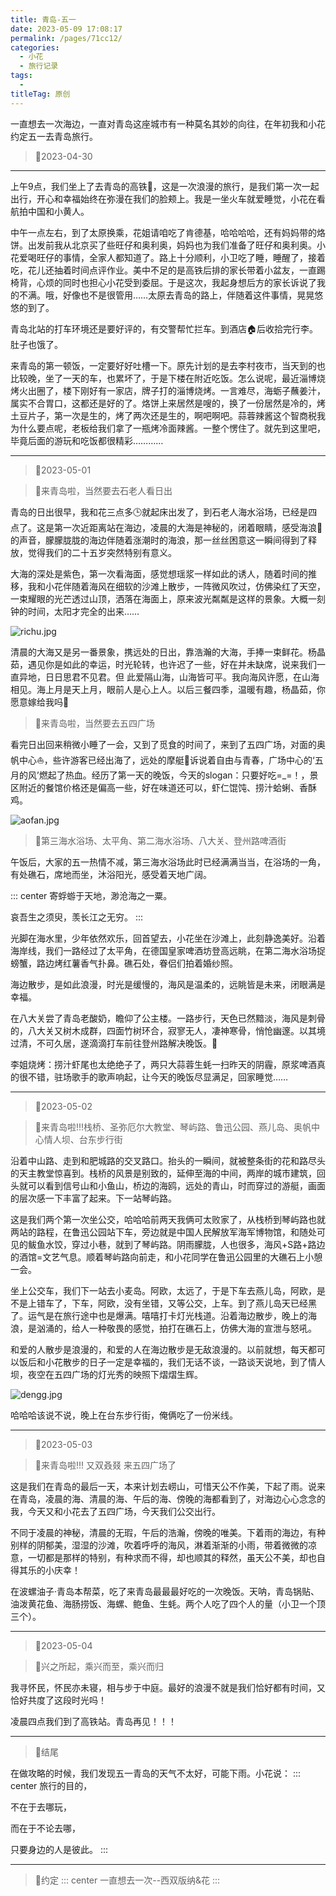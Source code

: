 ```yaml
---
title: 青岛-五一
date: 2023-05-09 17:08:17
permalink: /pages/71cc12/
categories:
  - 小花
  - 旅行记录
tags:
  - 
titleTag: 原创
---
```


一直想去一次海边，一直对青岛这座城市有一种莫名其妙的向往，在年初我和小花约定五一去青岛旅行。

>&#x1F4C6;2023-04-30
---
上午9点，我们坐上了去青岛的高铁&#x1F684;，这是一次浪漫的旅行，是我们第一次一起出行，开心和幸福始终在弥漫在我们的脸颊上。我是一坐火车就爱睡觉，小花在看航拍中国和小黄人。

中午一点左右，到了太原换乘，花姐请咱吃了肯德基，哈哈哈哈，还有妈妈带的烙饼。出发前我从北京买了些旺仔和奥利奥，妈妈也为我们准备了旺仔和奥利奥。小花爱喝旺仔的事情，全家人都知道了。路上十分顺利，小卫吃了睡，睡醒了，接着吃，花儿还抽着时间点评作业。美中不足的是高铁后排的家长带着小盆友，一直踢椅背，心烦的同时也担心小花受到委屈。于是这次，我起身想后方的家长诉说了我的不满。哦，好像也不是很管用……太原去青岛的路上，伴随着这件事情，晃晃悠悠的到了。

青岛北站的打车环境还是要好评的，有交警帮忙拦车。到酒店&#x1F3E0;后收拾完行李。肚子也饿了。

来青岛的第一顿饭，一定要好好吐槽一下。原先计划的是去李村夜市，当天到的也比较晚，坐了一天的车，也累坏了，于是下楼在附近吃饭。怎么说呢，最近淄博烧烤火出圈了，楼下刚好有一家店，牌子打的淄博烧烤。一言难尽，海蛎子蘸姜汁，属实不合胃口，这都还是好的了。烙饼上来居然是嗖的，换了一份居然是冷的，烤土豆片子，第一次是生的，烤了两次还是生的，啊吧啊吧。蒜蓉辣酱这个智商税我为什么要点呢，老板给我们拿了一瓶烤冷面辣酱。一整个愣住了。就先到这里吧，毕竟后面的游玩和吃饭都很精彩…………

---
>&#x1F4C6;2023-05-01

>&#x1F308;来青岛啦，当然要去石老人看日出

青岛的日出很早，我和花三点多&#x1F552;就起床出发了，到石老人海水浴场，已经是四点了。这是第一次近距离站在海边，凌晨的大海是神秘的，闭着眼睛，感受海浪&#x1F30A;的声音，朦朦胧胧的海边伴随着涨潮时的海浪，那一丝丝困意这一瞬间得到了释放，觉得我们的二十五岁突然特别有意义。

大海的深处是紫色，第一次看海面，感觉想瑶浆一样如此的诱人，随着时间的推移，我和小花伴随着海风在细软的沙滩上散步，一阵微风吹过，仿佛染红了天空，一束耀眼的光芒透过山顶，洒落在海面上，原来波光粼粼是这样的景象。大概一刻钟的时间，太阳才完全的出来……

<img src="http://pic.yupoo.com/huakaibuting/1347fd53/d1a5794e.jpg" alt="richu.jpg">

清晨的大海又是另一番景象，携远处的日出，靠浩瀚的大海，手捧一束鲜花。杨晶茹，遇见你是如此的幸运，时光轮转，也许迟了一些，好在并未缺席，说来我们一直异地，日日思君不见君。但 此爱隔山海，山海皆可平。我向海风许愿，在山海相见。海上月是天上月，眼前人是心上人。以后三餐四季，温暖有趣，杨晶茹，你愿意嫁给我吗&#x1F48D;

>&#x1F308;来青岛啦，当然要去五四广场

看完日出回来稍微小睡了一会，又到了觅食的时间了，来到了五四广场，对面的奥帆中心⛵，些许游客已经出海了，远处的摩艇&#x1F6A4;诉说着自由与青春，广场中心的‘五月的风’燃起了热血。经历了第一天的晚饭，今天的slogan：只要好吃=_=！，景区附近的餐馆价格还是偏高一些，好在味道还可以，虾仁馄饨、捞汁蛤蜊、香酥鸡。

<img src="http://pic.yupoo.com/huakaibuting/bf9e60b2/35a29da0.jpg" alt="aofan.jpg">

>&#x1F308;第三海水浴场、太平角、第二海水浴场、八大关、登州路啤酒街

午饭后，大家的五一热情不减，第三海水浴场此时已经满满当当，在浴场的一角，有处礁石，席地而坐，沐浴阳光，感受着天地广阔。

::: center
寄蜉蝣于天地，渺沧海之一粟。

哀吾生之须臾，羡长江之无穷。
:::

光脚在海水里，少年依然欢乐，回首望去，小花坐在沙滩上，此刻静逸美好。沿着海岸线，我们一路经过了太平角，在德国皇家啤酒坊登高远眺，在第二海水浴场捉螃蟹，路边烤红薯香气扑鼻。礁石处，眷侣们拍着婚纱照。

海边散步，是如此浪漫，时光是缓慢的，海风是温柔的，远眺皆是未来，闭眼满是幸福。

在八大关尝了青岛老酸奶，瞻仰了公主楼。一路步行，天色已然黯淡，海风是刺骨的，八大关又树木成群，四面竹树环合，寂寥无人，凄神寒骨，悄怆幽邃。以其境过清，不可久居，遂滴滴打车前往登州路解决晚饭。&#x1F695; 

李姐烧烤：捞汁虾尾也太绝绝子了，两只大蒜蓉生蚝一扫昨天的阴霾，原浆啤酒真的很不错，驻场歌手的歌声响起，让今天的晚饭尽显满足，回家睡觉……

---
>&#x1F4C6;2023-05-02

>&#x1F308;来青岛啦!!!栈桥、圣弥厄尔大教堂、琴屿路、鲁迅公园、燕儿岛、奥帆中心情人坝、台东步行街

沿着中山路、走到和肥城路的交叉路口。抬头的一瞬间，就被整条街的花和路尽头的天主教堂惊喜到。栈桥的风景是别致的，延伸至海的中间，两岸的城市建筑，回头就可以看到信号山和小鱼山，桥边的海鸥，远处的青山，时而穿过的游艇，画面的层次感一下丰富了起来。下一站琴屿路。

这是我们两个第一次坐公交，哈哈哈前两天我俩可太败家了，从栈桥到琴屿路也就两站的路程，在鲁迅公园站下车，旁边就是中国人民解放军海军博物馆，和随处可见的鲅鱼水饺，穿过小巷，就到了琴屿路。阴雨朦胧，人也很多，海风+S路+路边的酒馆=文艺气息。顺着琴屿路向前走，和小花同学在鲁迅公园里的大礁石上小憩一会。

坐上公交车，我们下一站去小麦岛。阿欧，太远了，于是下车去燕儿岛，阿欧，是不是上错车了，下车，阿欧，没有坐错，又等公交，上车。到了燕儿岛天已经黑了。运气是在旅行途中也是爆满。嘻嘻打卡灯光栈道。沿着海边散步，晚上的海浪，是汹涌的，给人一种敬畏的感觉，拍打在礁石上，仿佛大海的宣泄与怒吼。

和爱的人散步是浪漫的，和爱的人在海边散步是无敌浪漫的。以前就想，每天都可以饭后和小花散步的日子一定是幸福的，我们无话不谈，一路谈天说地，到了情人坝，夜空在五四广场的灯光秀的映照下熠熠生辉。

<img src="http://pic.yupoo.com/huakaibuting/438d11bb/3139d9e0.jpg" alt="dengg.jpg">

哈哈哈该说不说，晚上在台东步行街，俺俩吃了一份米线。

---
>&#x1F4C6;2023-05-03

>&#x1F308;来青岛啦!!! 又双叒叕 来五四广场了

这是我们在青岛的最后一天，本来计划去崂山，可惜天公不作美，下起了雨。说来在青岛，凌晨的海、清晨的海、午后的海、傍晚的海都看到了，对海边心心念念的我，今天又和小花去了五四广场，今天我们公交出行。

不同于凌晨的神秘，清晨的无瑕，午后的浩瀚，傍晚的唯美。下着雨的海边，有种别样的阴郁美，湿湿的沙滩，吹着呼呼的海风，淋着渐渐的小雨，带着微微的凉意，一切都是那样的特别，有种求而不得，却也顺其的释然，虽天公不美，却也自得其乐的小庆幸！

在波螺油子·青岛本帮菜，吃了来青岛最最最好吃的一次晚饭。天呐，青岛锅贴、油泼黄花鱼、海肠捞饭、海螺、鲍鱼、生蚝。两个人吃了四个人的量（小卫一个顶三个）。

---
>&#x1F4C6;2023-05-04

>&#x1F308;兴之所起，乘兴而至，乘兴而归

我寻怀民，怀民亦未寝，相与步于中庭。最好的浪漫不就是我们恰好都有时间，又恰好共度了这段时光吗！

凌晨四点我们到了高铁站。青岛再见！！！

---
> &#x1F49D;结尾

在做攻略的时候，我们发现五一青岛的天气不太好，可能下雨。小花说：
::: center
旅行的目的，

不在于去哪玩，

而在于不论去哪，

只要身边的人是彼此。
:::

---
> &#x1F49D;约定
::: center
一直想去一次--西双版纳&花
:::